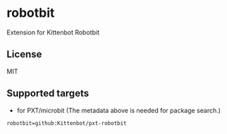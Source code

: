 # robotbit

Extension for Kittenbot Robotbit

## License

MIT

## Supported targets

* for PXT/microbit
(The metadata above is needed for package search.)

```package
robotbit=github:Kittenbot/pxt-robotbit
```